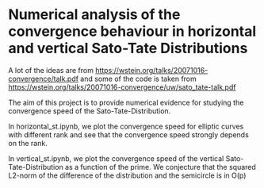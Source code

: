 # Numerical analysis of the convergence behaviour in horizontal and vertical Sato-Tate Distributions

A lot of the ideas are from https://wstein.org/talks/20071016-convergence/talk.pdf
and some of the code is taken from https://wstein.org/talks/20071016-convergence/uw/sato_tate-talk.pdf

The aim of this project is to provide numerical evidence for studying the convergence speed of the Sato-Tate-Distribution.

In horizontal_st.ipynb, we plot the convergence speed for elliptic curves with different rank and see that the convergence speed strongly depends on the rank.

In vertical_st.ipynb, we plot the convergence speed of the vertical Sato-Tate-Distribution as a function of the prime.
We conjecture that the squared L2-norm of the difference of the distribution and the semicircle is in O(p)